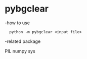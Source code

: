 # pybgclear

-how to use
```
  python -m pybgclear <input file> 
```

-related package

  PIL
  numpy
  sys
